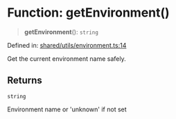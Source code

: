 # Function: getEnvironment()

> **getEnvironment**(): `string`

Defined in: [shared/utils/environment.ts:14](https://github.com/Nick2bad4u/Uptime-Watcher/blob/dca5483e793478722cd3e6e125cafcec5fc771f0/shared/utils/environment.ts#L14)

Get the current environment name safely.

## Returns

`string`

Environment name or 'unknown' if not set
